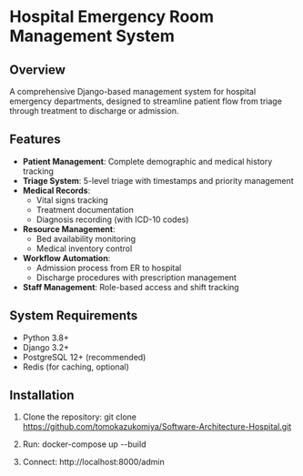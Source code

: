 # Hospital Emergency Room Management System

## Overview

A comprehensive Django-based management system for hospital emergency departments, designed to streamline patient flow from triage through treatment to discharge or admission.

## Features

- **Patient Management**: Complete demographic and medical history tracking
- **Triage System**: 5-level triage with timestamps and priority management
- **Medical Records**: 
  - Vital signs tracking
  - Treatment documentation
  - Diagnosis recording (with ICD-10 codes)
- **Resource Management**:
  - Bed availability monitoring
  - Medical inventory control
- **Workflow Automation**:
  - Admission process from ER to hospital
  - Discharge procedures with prescription management
- **Staff Management**: Role-based access and shift tracking

## System Requirements

- Python 3.8+
- Django 3.2+
- PostgreSQL 12+ (recommended)
- Redis (for caching, optional)

## Installation

1. Clone the repository:
   git clone https://github.com/tomokazukomiya/Software-Architecture-Hospital.git

2. Run:
   docker-compose up --build

3. Connect:
  http://localhost:8000/admin
